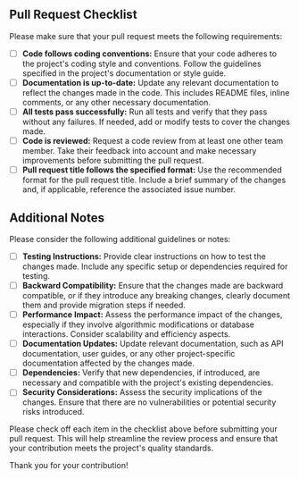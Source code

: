 ## Pull Request Checklist

Please make sure that your pull request meets the following requirements:

- [ ] **Code follows coding conventions:** Ensure that your code adheres to the project's coding style and conventions. Follow the guidelines specified in the project's documentation or style guide.
- [ ] **Documentation is up-to-date:** Update any relevant documentation to reflect the changes made in the code. This includes README files, inline comments, or any other necessary documentation.
- [ ] **All tests pass successfully:** Run all tests and verify that they pass without any failures. If needed, add or modify tests to cover the changes made.
- [ ] **Code is reviewed:** Request a code review from at least one other team member. Take their feedback into account and make necessary improvements before submitting the pull request.
- [ ] **Pull request title follows the specified format:** Use the recommended format for the pull request title. Include a brief summary of the changes and, if applicable, reference the associated issue number.

## Additional Notes


Please consider the following additional guidelines or notes:

- [ ] **Testing Instructions:** Provide clear instructions on how to test the changes made. Include any specific setup or dependencies required for testing.
- [ ] **Backward Compatibility:** Ensure that the changes made are backward compatible, or if they introduce any breaking changes, clearly document them and provide migration steps if needed.
- [ ] **Performance Impact:** Assess the performance impact of the changes, especially if they involve algorithmic modifications or database interactions. Consider scalability and efficiency aspects.
- [ ] **Documentation Updates:** Update relevant documentation, such as API documentation, user guides, or any other project-specific documentation affected by the changes made.
- [ ] **Dependencies:** Verify that new dependencies, if introduced, are necessary and compatible with the project's existing dependencies.
- [ ] **Security Considerations:** Assess the security implications of the changes. Ensure that there are no vulnerabilities or potential security risks introduced.

Please check off each item in the checklist above before submitting your pull request. This will help streamline the review process and ensure that your contribution meets the project's quality standards.

Thank you for your contribution!

